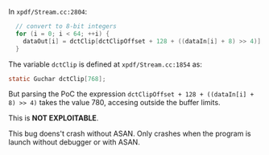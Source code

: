 In `xpdf/Stream.cc:2804`:

```c
  // convert to 8-bit integers
  for (i = 0; i < 64; ++i) {
    dataOut[i] = dctClip[dctClipOffset + 128 + ((dataIn[i] + 8) >> 4)];
  }
```

The variable `dctClip` is defined at `xpdf/Stream.cc:1854` as:
```c
static Guchar dctClip[768];
```

But parsing the PoC the expression `dctClipOffset + 128 + ((dataIn[i] + 8) >> 4)` takes the value 780, accesing outside the buffer limits.

This is **NOT EXPLOITABLE**.

This bug doens't crash without ASAN. Only crashes when the program is launch without debugger or with ASAN.
